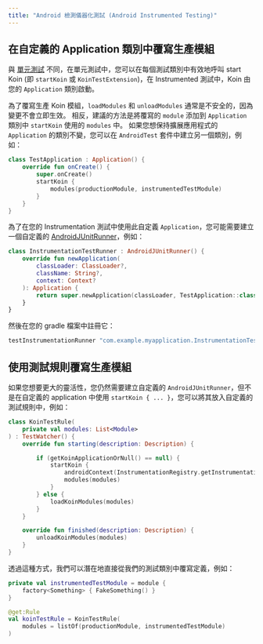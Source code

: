 ```yaml
---
title: "Android 檢測儀器化測試 (Android Instrumented Testing)"
---
```

## 在自定義的 Application 類別中覆寫生產模組

與 [單元測試](/reference/koin-test/testing.md) 不同，在單元測試中，您可以在每個測試類別中有效地呼叫 start Koin (即 `startKoin` 或 `KoinTestExtension`)，在 Instrumented 測試中，Koin 由您的 `Application` 類別啟動。

為了覆寫生產 Koin 模組，`loadModules` 和 `unloadModules` 通常是不安全的，因為變更不會立即生效。 相反，建議的方法是將覆寫的 `module` 添加到 `Application` 類別中 `startKoin` 使用的 `modules` 中。 如果您想保持擴展應用程式的 `Application` 的類別不變，您可以在 `AndroidTest` 套件中建立另一個類別，例如：
```kotlin
class TestApplication : Application() {
    override fun onCreate() {
        super.onCreate()
        startKoin {
            modules(productionModule, instrumentedTestModule)
        }
    }
}
```
為了在您的 Instrumentation 測試中使用此自定義 `Application`，您可能需要建立一個自定義的 [AndroidJUnitRunner](https://developer.android.com/training/testing/instrumented-tests/androidx-test-libraries/runner)，例如：
```kotlin
class InstrumentationTestRunner : AndroidJUnitRunner() {
    override fun newApplication(
        classLoader: ClassLoader?,
        className: String?,
        context: Context?
    ): Application {
        return super.newApplication(classLoader, TestApplication::class.java.name, context)
    }
}
```
然後在您的 gradle 檔案中註冊它：
```groovy
testInstrumentationRunner "com.example.myapplication.InstrumentationTestRunner"
```

## 使用測試規則覆寫生產模組

如果您想要更大的靈活性，您仍然需要建立自定義的 `AndroidJUnitRunner`，但不是在自定義的 application 中使用 `startKoin { ... }`，您可以將其放入自定義的測試規則中，例如：
```kotlin
class KoinTestRule(
    private val modules: List<Module>
) : TestWatcher() {
    override fun starting(description: Description) {

        if (getKoinApplicationOrNull() == null) {
            startKoin {
                androidContext(InstrumentationRegistry.getInstrumentation().targetContext.applicationContext)
                modules(modules)
            }
        } else {
            loadKoinModules(modules)
        }
    }

    override fun finished(description: Description) {
        unloadKoinModules(modules)
    }
}
```
透過這種方式，我們可以潛在地直接從我們的測試類別中覆寫定義，例如：
```kotlin
private val instrumentedTestModule = module {
    factory<Something> { FakeSomething() }
}

@get:Rule
val koinTestRule = KoinTestRule(
    modules = listOf(productionModule, instrumentedTestModule)
)
```